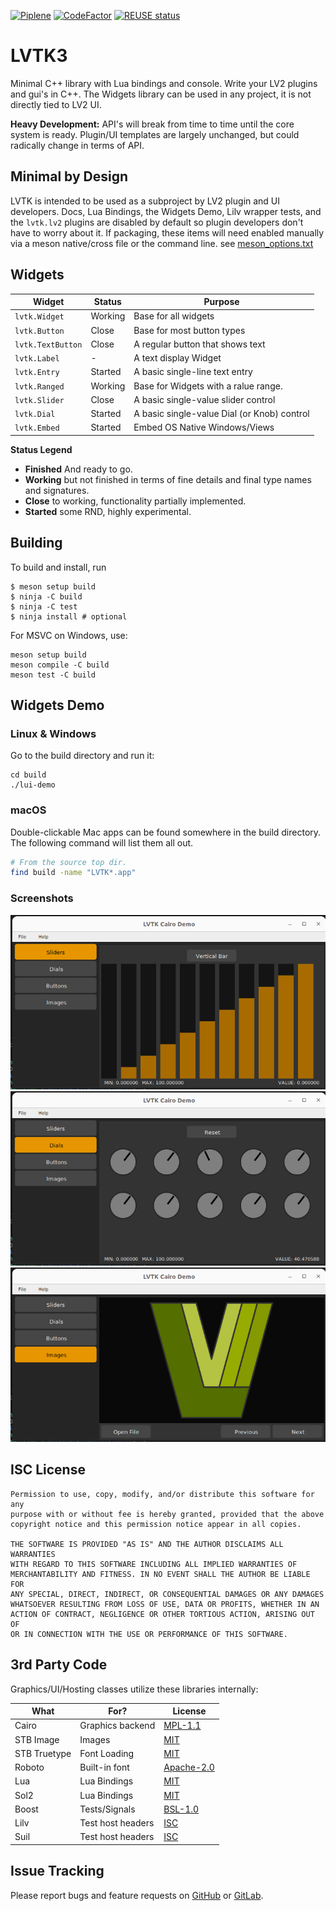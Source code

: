 [![Piplene](https://gitlab.com/lvtk/lvtk/badges/main/pipeline.svg)](https://gitlab.com/lvtk/lvtk/-/pipelines)
[![CodeFactor](https://www.codefactor.io/repository/github/lvtk/lvtk/badge)](https://www.codefactor.io/repository/github/lvtk/lvtk)
[![REUSE status](https://api.reuse.software/badge/gitlab.com/lvtk/lvtk)](https://api.reuse.software/info/gitlab.com/lvtk/lvtk)

# LVTK3

Minimal C++ library with Lua bindings and console. Write your LV2 plugins and gui's in C++.  The Widgets library can be used in any project, it is not directly tied to LV2 UI.

**Heavy Development:** API's will break from time to time until the core system is ready. Plugin/UI templates are largely unchanged, but could radically change in terms of API.  

## Minimal by Design

LVTK is intended to be used as a subproject by LV2 plugin and UI developers. Docs, Lua Bindings, the Widgets Demo, Lilv wrapper tests, and the `lvtk.lv2` plugins are disabled by default so plugin developers don't have to worry about it.  If packaging, these items will need enabled manually via a meson native/cross file or the command line. see [meson_options.txt](meson_options.txt)

## Widgets

| Widget            | Status  | Purpose              |
|-------------------|---------|----------------------|
| `lvtk.Widget`     | Working | Base for all widgets |
| `lvtk.Button`     | Close   | Base for most button types |
| `lvtk.TextButton` | Close   | A regular button that shows text |
| `lvtk.Label`      | -       | A text display Widget |
| `lvtk.Entry`      | Started | A basic single-line text entry |
| `lvtk.Ranged`     | Working | Base for Widgets with a ralue range.
| `lvtk.Slider`     | Close   | A basic single-value slider control |
| `lvtk.Dial`       | Started | A basic single-value Dial (or Knob) control |
| `lvtk.Embed`      | Started | Embed OS Native Windows/Views |

**Status Legend**

* **Finished** And ready to go.
* **Working** but not finished in terms of fine details and final type names and signatures.
* **Close** to working, functionality partially implemented.
* **Started** some RND, highly experimental.

## Building

To build and install, run
```
$ meson setup build
$ ninja -C build
$ ninja -C test
$ ninja install # optional
```

For MSVC on Windows, use:
```
meson setup build
meson compile -C build
meson test -C build
```

## Widgets Demo

### Linux & Windows
Go to the build directory and run it:
```
cd build
./lui-demo
```

### macOS
Double-clickable Mac apps can be found somewhere in the build directory. The following command will list them all out.
```bash
# From the source top dir.
find build -name "LVTK*.app"
```

### Screenshots
![](doc/html/_static/images/demo-00.png)
![](doc/html/_static/images/demo-01.png)
![](doc/html/_static/images/demo-02.png)

## ISC License

```
Permission to use, copy, modify, and/or distribute this software for any
purpose with or without fee is hereby granted, provided that the above
copyright notice and this permission notice appear in all copies.

THE SOFTWARE IS PROVIDED "AS IS" AND THE AUTHOR DISCLAIMS ALL WARRANTIES
WITH REGARD TO THIS SOFTWARE INCLUDING ALL IMPLIED WARRANTIES OF
MERCHANTABILITY AND FITNESS. IN NO EVENT SHALL THE AUTHOR BE LIABLE FOR
ANY SPECIAL, DIRECT, INDIRECT, OR CONSEQUENTIAL DAMAGES OR ANY DAMAGES
WHATSOEVER RESULTING FROM LOSS OF USE, DATA OR PROFITS, WHETHER IN AN
ACTION OF CONTRACT, NEGLIGENCE OR OTHER TORTIOUS ACTION, ARISING OUT OF
OR IN CONNECTION WITH THE USE OR PERFORMANCE OF THIS SOFTWARE.
```

## 3rd Party Code

Graphics/UI/Hosting classes utilize these libraries internally:

| What         | For?              | License |
|--------------|-------------------|---------|
| Cairo        | Graphics backend  | [MPL-1.1](https://www.mozilla.org/en-US/MPL/1.1/annotated/) |
| STB Image    | Images            | [MIT](LICENSES/MIT.txt) |
| STB Truetype | Font Loading      | [MIT](LICENSES/MIT.txt) |
| Roboto       | Built-in font     | [Apache-2.0](LICENSES/Apache-2.0.txt) |
| Lua          | Lua Bindings      | [MIT](LICENSES/MIT.txt) |
| Sol2         | Lua Bindings      | [MIT](LICENSES/MIT.txt) |
| Boost        | Tests/Signals     | [BSL-1.0](https://www.boost.org/LICENSE_1_0.txt) |
| Lilv         | Test host headers | [ISC](LICENSES/ISC.txt) |
| Suil         | Test host headers | [ISC](LICENSES/ISC.txt) |

## Issue Tracking

Please report bugs and feature requests on [GitHub](https://github.com/lvtk/lvtk/issues) or [GitLab](https://gitlab.com/lvtk/lvtk/-/issues). 
